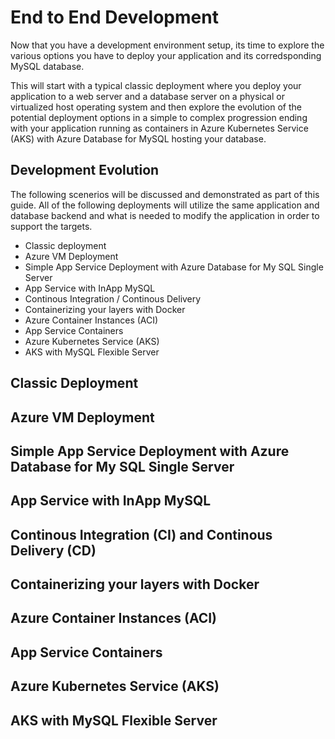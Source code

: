 # End to End Development

Now that you have a development environment setup, its time to explore the various options you have to deploy your application and its corredsponding MySQL database.  

This will start with a typical classic deployment where you deploy your application to a web server and a database server on a physical or virtualized host operating system and then explore the evolution of the potential deployment options in a simple to complex progression ending with your application running as containers in Azure Kubernetes Service (AKS) with Azure Database for MySQL hosting your database.

## Development Evolution

The following scenerios will be discussed and demonstrated as part of this guide.  All of the following deployments will utilize the same application and database backend and what is needed to modify the application in order to support the targets.

- Classic deployment
- Azure VM Deployment
- Simple App Service Deployment with Azure Database for My SQL Single Server
- App Service with InApp MySQL
- Continous Integration / Continous Delivery
- Containerizing your layers with Docker
- Azure Container Instances (ACI)
- App Service Containers
- Azure Kubernetes Service (AKS)
- AKS with MySQL Flexible Server

## Classic Deployment

## Azure VM Deployment

## Simple App Service Deployment with Azure Database for My SQL Single Server

## App Service with InApp MySQL

## Continous Integration (CI) and Continous Delivery (CD)

## Containerizing your layers with Docker

## Azure Container Instances (ACI)

## App Service Containers

## Azure Kubernetes Service (AKS)

## AKS with MySQL Flexible Server